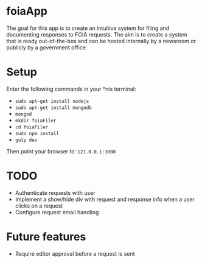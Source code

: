 foiaApp
=======
The goal for this app is to create an intuitive system for filing and documenting responses to FOIA requests. The aim is to create a system that is ready out-of-the-box and can be hosted internally by a newsroom or publicly by a government office.

Setup
=====
Enter the following commands in your *nix terminal:

* `sudo apt-get install nodejs`
* `sudo apt-get install mongodb`
* `mongod`
* `mkdir foiaFiler`
* `cd foiaFiler`
* `sudo npm install`
* `gulp dev`

Then point your browser to: `127.0.0.1:3000`

TODO
====
* Authenticate requests with user
* Implement a show/hide div with request and response info when a user clicks on a request
* Configure request email handling

Future features
===============
* Require editor approval before a request is sent
